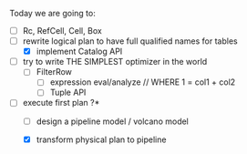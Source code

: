 





Today we are going to:
- [ ] Rc, RefCell, Cell, Box
- [ ] rewrite logical plan to have full qualified names for tables
   - [x] implement Catalog API
- [ ] try to write THE SIMPLEST optimizer in the world
   - [ ] FilterRow 
     - [ ] expression eval/analyze // WHERE 1 = col1 + col2
     - [ ] Tuple API

- [ ] execute first plan ?*
  - [ ] design a pipeline model / volcano model
  - [x] transform physical plan to pipeline 








